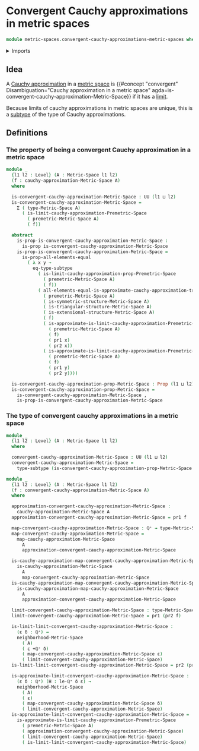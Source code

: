 # Convergent Cauchy approximations in metric spaces

```agda
module metric-spaces.convergent-cauchy-approximations-metric-spaces where
```

<details><summary>Imports</summary>

```agda
open import elementary-number-theory.positive-rational-numbers

open import foundation.dependent-pair-types
open import foundation.propositions
open import foundation.subtypes
open import foundation.universe-levels

open import metric-spaces.cauchy-approximations-metric-spaces
open import metric-spaces.limits-of-cauchy-approximations-in-premetric-spaces
open import metric-spaces.metric-spaces
```

</details>

## Idea

A [Cauchy approximation](metric-spaces.cauchy-approximations-metric-spaces.md)
in a [metric space](metric-spaces.metric-spaces.md) is
{{#concept "convergent" Disambiguation="Cauchy approximation in a metric space" agda=is-convergent-cauchy-approximation-Metric-Space}}
if it has a
[limit](metric-spaces.limits-of-cauchy-approximations-in-premetric-spaces.md).

Because limits of cauchy approximations in metric spaces are unique, this is a
[subtype](foundation.subtypes.md) of the type of Cauchy approximations.

## Definitions

### The property of being a convergent Cauchy approximation in a metric space

```agda
module _
  {l1 l2 : Level} (A : Metric-Space l1 l2)
  (f : cauchy-approximation-Metric-Space A)
  where

  is-convergent-cauchy-approximation-Metric-Space : UU (l1 ⊔ l2)
  is-convergent-cauchy-approximation-Metric-Space =
    Σ ( type-Metric-Space A)
      ( is-limit-cauchy-approximation-Premetric-Space
        ( premetric-Metric-Space A)
        ( f))

  abstract
    is-prop-is-convergent-cauchy-approximation-Metric-Space :
      is-prop is-convergent-cauchy-approximation-Metric-Space
    is-prop-is-convergent-cauchy-approximation-Metric-Space =
      is-prop-all-elements-equal
        ( λ x y →
          eq-type-subtype
            ( is-limit-cauchy-approximation-prop-Premetric-Space
              ( premetric-Metric-Space A)
              ( f))
            ( all-elements-equal-is-approximate-cauchy-approximation-triangular-symmetric-extensional-Premertric-Space
              ( premetric-Metric-Space A)
              ( is-symmetric-structure-Metric-Space A)
              ( is-triangular-structure-Metric-Space A)
              ( is-extensional-structure-Metric-Space A)
              ( f)
              ( is-approximate-is-limit-cauchy-approximation-Premetric-Space
                ( premetric-Metric-Space A)
                ( f)
                ( pr1 x)
                ( pr2 x))
              ( is-approximate-is-limit-cauchy-approximation-Premetric-Space
                ( premetric-Metric-Space A)
                ( f)
                ( pr1 y)
                ( pr2 y))))

  is-convergent-cauchy-approximation-prop-Metric-Space : Prop (l1 ⊔ l2)
  is-convergent-cauchy-approximation-prop-Metric-Space =
    is-convergent-cauchy-approximation-Metric-Space ,
    is-prop-is-convergent-cauchy-approximation-Metric-Space
```

### The type of convergent cauchy approximations in a metric space

```agda
module _
  {l1 l2 : Level} (A : Metric-Space l1 l2)
  where

  convergent-cauchy-approximation-Metric-Space : UU (l1 ⊔ l2)
  convergent-cauchy-approximation-Metric-Space =
    type-subtype (is-convergent-cauchy-approximation-prop-Metric-Space A)
```

```agda
module _
  {l1 l2 : Level} (A : Metric-Space l1 l2)
  (f : convergent-cauchy-approximation-Metric-Space A)
  where

  approximation-convergent-cauchy-approximation-Metric-Space :
    cauchy-approximation-Metric-Space A
  approximation-convergent-cauchy-approximation-Metric-Space = pr1 f

  map-convergent-cauchy-approximation-Metric-Space : ℚ⁺ → type-Metric-Space A
  map-convergent-cauchy-approximation-Metric-Space =
    map-cauchy-approximation-Metric-Space
      A
      approximation-convergent-cauchy-approximation-Metric-Space

  is-cauchy-approximation-map-convergent-cauchy-approximation-Metric-Space :
    is-cauchy-approximation-Metric-Space
      A
      map-convergent-cauchy-approximation-Metric-Space
  is-cauchy-approximation-map-convergent-cauchy-approximation-Metric-Space =
    is-cauchy-approximation-map-cauchy-approximation-Metric-Space
      A
      approximation-convergent-cauchy-approximation-Metric-Space

  limit-convergent-cauchy-approximation-Metric-Space : type-Metric-Space A
  limit-convergent-cauchy-approximation-Metric-Space = pr1 (pr2 f)

  is-limit-limit-convergent-cauchy-approximation-Metric-Space :
    (ε δ : ℚ⁺) →
    neighborhood-Metric-Space
      ( A)
      ( ε +ℚ⁺ δ)
      ( map-convergent-cauchy-approximation-Metric-Space ε)
      ( limit-convergent-cauchy-approximation-Metric-Space)
  is-limit-limit-convergent-cauchy-approximation-Metric-Space = pr2 (pr2 f)

  is-approximate-limit-convergent-cauchy-approximation-Metric-Space :
    (ε δ : ℚ⁺) (H : le-ℚ⁺ δ ε) →
    neighborhood-Metric-Space
      ( A)
      ( ε)
      ( map-convergent-cauchy-approximation-Metric-Space δ)
      ( limit-convergent-cauchy-approximation-Metric-Space)
  is-approximate-limit-convergent-cauchy-approximation-Metric-Space =
    is-approximate-is-limit-cauchy-approximation-Premetric-Space
      ( premetric-Metric-Space A)
      ( approximation-convergent-cauchy-approximation-Metric-Space)
      ( limit-convergent-cauchy-approximation-Metric-Space)
      ( is-limit-limit-convergent-cauchy-approximation-Metric-Space)
```
